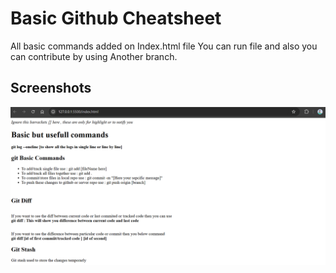 
# Basic Github Cheatsheet

All basic commands added on Index.html file
You can run file and also you can contribute by using Another branch.
## Screenshots

![App Screenshot](https://github.com/SurajRathour24/OngitCode/blob/ef2774f7d9701db4d4037850f0e8a7c3f8b37d18/video/basic.png)
